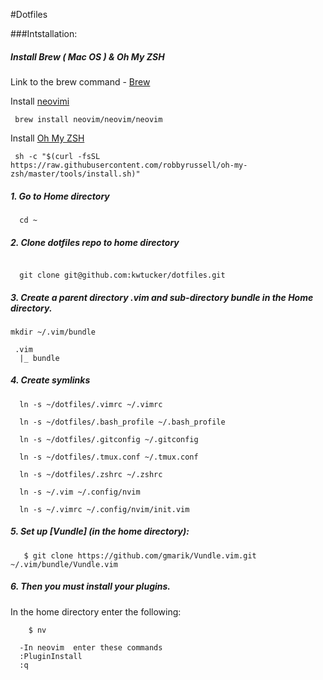#Dotfiles

###Intstallation:

##### Install Brew ( Mac OS ) & Oh My ZSH
Link to the brew command - [Brew](https://brew.sh/)

Install [neovimi](https://github.com/neovim/neovim/wiki/Installing-Neovim)
```
 brew install neovim/neovim/neovim
```

Install [Oh My ZSH](https://github.com/robbyrussell/oh-my-zsh)
```
 sh -c "$(curl -fsSL https://raw.githubusercontent.com/robbyrussell/oh-my-zsh/master/tools/install.sh)"
```

##### 1. Go to Home directory
```
  cd ~
```

##### 2. Clone dotfiles repo to home directory
```

  git clone git@github.com:kwtucker/dotfiles.git
```

##### 3. Create a parent directory .vim and sub-directory bundle in the Home directory.
```
mkdir ~/.vim/bundle
```

```
 .vim
  |_ bundle
```

##### 4. Create symlinks

```
  ln -s ~/dotfiles/.vimrc ~/.vimrc

  ln -s ~/dotfiles/.bash_profile ~/.bash_profile

  ln -s ~/dotfiles/.gitconfig ~/.gitconfig

  ln -s ~/dotfiles/.tmux.conf ~/.tmux.conf

  ln -s ~/dotfiles/.zshrc ~/.zshrc
  
  ln -s ~/.vim ~/.config/nvim

  ln -s ~/.vimrc ~/.config/nvim/init.vim
```

##### 5. Set up [Vundle] (in the home directory):
```
   $ git clone https://github.com/gmarik/Vundle.vim.git ~/.vim/bundle/Vundle.vim
```
##### 6. Then you must install your plugins.
In the home directory enter the following:
```
	$ nv

  -In neovim  enter these commands
  :PluginInstall
  :q
```
